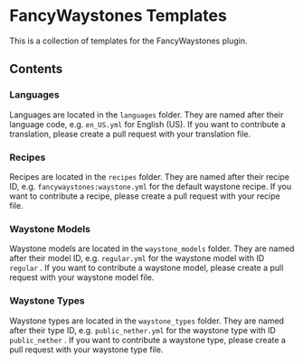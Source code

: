 # FancyWaystones Templates
This is a collection of templates for the FancyWaystones plugin.

## Contents
### Languages
Languages are located in the `languages` folder. They are named after their language code, e.g. `en_US.yml` for English (US). If you want to contribute a translation, please create a pull request with your translation file.

### Recipes
Recipes are located in the `recipes` folder. They are named after their recipe ID, e.g. `fancywaystones:waystone.yml` for the default waystone recipe. If you want to contribute a recipe, please create a pull request with your recipe file.

### Waystone Models
Waystone models are located in the `waystone_models` folder. 
They are named after their model ID, e.g. `regular.yml` for the waystone model with ID `regular` . If you want to contribute a waystone model, please create a pull request with your waystone model file.

### Waystone Types
Waystone types are located in the `waystone_types` folder.
They are named after their type ID, e.g. `public_nether.yml` for the waystone type with ID `public_nether` . If you want to contribute a waystone type, please create a pull request with your waystone type file.